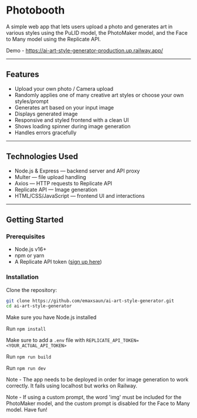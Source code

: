 # Photobooth

A simple web app that lets users upload a photo and generates art in various styles using the PuLID model, the PhotoMaker model, and the Face to Many model using the Replicate API.

Demo - https://ai-art-style-generator-production.up.railway.app/

---

## Features

- Upload your own photo / Camera upload
- Randomly applies one of many creative art styles or choose your own styles/prompt
- Generates art based on your input image
- Displays generated image
- Responsive and styled frontend with a clean UI
- Shows loading spinner during image generation
- Handles errors gracefully

---

## Technologies Used

- Node.js & Express — backend server and API proxy
- Multer — file upload handling
- Axios — HTTP requests to Replicate API
- Replicate API — Image generation
- HTML/CSS/JavaScript — frontend UI and interactions

---

## Getting Started

### Prerequisites

- Node.js v16+
- npm or yarn
- A Replicate API token ([sign up here](https://replicate.com/signup))

### Installation

Clone the repository:

```bash
git clone https://github.com/emaxsaun/ai-art-style-generator.git
cd ai-art-style-generator
```

Make sure you have Node.js installed

Run `npm install` 

Make sure to add a `.env` file with `REPLICATE_API_TOKEN=<YOUR_ACTUAL_API_TOKEN>`

Run `npm run build`

Run `npm run dev`

Note - The app needs to be deployed in order for image generation to work correctly. It fails using localhost but works on Railway.

Note - If using a custom prompt, the word 'img' must be included for the PhotoMaker model, and the custom prompt is disabled for the Face to Many model. Have fun!